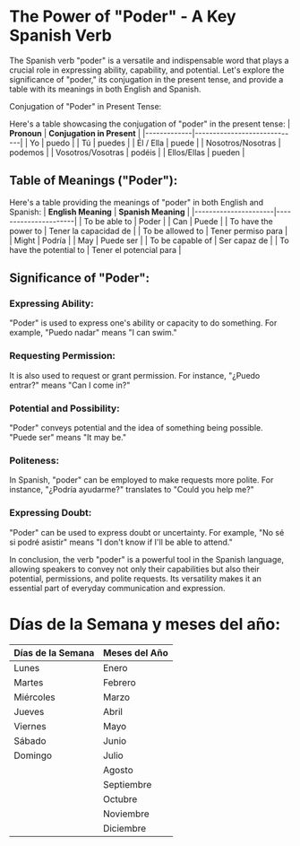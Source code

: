 # The Power of "Poder" - A Key Spanish Verb

The Spanish verb "poder" is a versatile and indispensable word that plays a crucial role in expressing ability, capability, and potential. Let's explore the significance of "poder," its conjugation in the present tense, and provide a table with its meanings in both English and Spanish.

Conjugation of "Poder" in Present Tense:

Here's a table showcasing the conjugation of "poder" in the present tense:
| **Pronoun** | **Conjugation in Present** |
|-------------|-----------------------------|
| Yo          | puedo                        |
| Tú          | puedes                       |
| Él / Ella   | puede                        |
| Nosotros/Nosotras   | podemos                     |
| Vosotros/Vosotras   | podéis                      |
| Ellos/Ellas | pueden                     |

## Table of Meanings ("Poder"):

Here's a table providing the meanings of "poder" in both English and Spanish:
| **English Meaning** | **Spanish Meaning** |
|----------------------|----------------------|
| To be able to       | Poder               |
| Can                | Puede               |
| To have the power to | Tener la capacidad de |
| To be allowed to    | Tener permiso para  |
| Might              | Podría              |
| May                | Puede ser           |
| To be capable of   | Ser capaz de        |
| To have the potential to | Tener el potencial para |

## Significance of "Poder":

### Expressing Ability:
"Poder" is used to express one's ability or capacity to do something. For example, "Puedo nadar" means "I can swim."

### Requesting Permission: 
It is also used to request or grant permission. For instance, "¿Puedo entrar?" means "Can I come in?"

### Potential and Possibility: 
"Poder" conveys potential and the idea of something being possible. "Puede ser" means "It may be."

### Politeness: 
In Spanish, "poder" can be employed to make requests more polite. For instance, "¿Podría ayudarme?" translates to "Could you help me?"

### Expressing Doubt:
"Poder" can be used to express doubt or uncertainty. For example, "No sé si podré asistir" means "I don't know if I'll be able to attend."

In conclusion, the verb "poder" is a powerful tool in the Spanish language, allowing speakers to convey not only their capabilities but also their potential, permissions, and polite requests. Its versatility makes it an essential part of everyday communication and expression.

# Días de la Semana y meses del año:
| **Días de la Semana** | **Meses del Año** |
|-----------------------|--------------------|
| Lunes                 | Enero              |
| Martes                | Febrero            |
| Miércoles             | Marzo              |
| Jueves                | Abril              |
| Viernes               | Mayo               |
| Sábado                | Junio              |
| Domingo               | Julio              |
|                       | Agosto             |
|                       | Septiembre         |
|                       | Octubre            |
|                       | Noviembre          |
|                       | Diciembre          |







